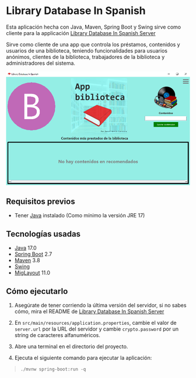 # Library Database In Spanish

Esta aplicación hecha con Java, Maven, Spring Boot y Swing sirve como cliente para la applicación [Library Database In Spanish Server](https://github.com/dangarcar/library-database-in-spanish-server)

Sirve como cliente de una app que controla los préstamos, contenidos y usuarios de una biblioteca, teniendo funcionalidades para usuarios anónimos, clientes de la biblioteca, trabajadores de la biblioteca y administradores del sistema.

![Imagen de la pantalla de inicio del programa](src/main/resources/files/images/captura.png)

## Requisitos previos
- Tener [Java](https://www.java.com/en/) instalado (Como mínimo la versión JRE 17)

## Tecnologías usadas
- [Java](https://www.java.com/en/) 17.0
- [Spring Boot](https://spring.io/projects/spring-boot/) 2.7
- [Maven](https://maven.apache.org/) 3.8
- [Swing](https://es.wikipedia.org/wiki/Swing_(biblioteca_gr%C3%A1fica))
- [MigLayout](https://www.miglayout.com/) 11.0

## Cómo ejecutarlo
1. Asegúrate de tener corriendo la última versión del servidor, si no sabes cómo, mira el README de [Library Database In Spanish Server](https://github.com/dangarcar/library-database-in-spanish-server)

2. En `src/main/resources/application.properties`, cambie el valor de `server.url` por la URL del servidor y cambie `crypto.password` por un string de caracteres alfanuméricos.

3. Abre una terminal en el directorio del proyecto.

4. Ejecuta el siguiente comando para ejecutar la aplicación:
>```console 
>./mvnw spring-boot:run -q
>```
